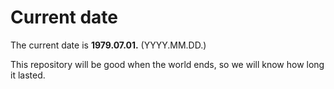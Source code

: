 # Current date

The current date is **1979.07.01.** (YYYY.MM.DD.)

This repository will be good when the world ends, so we will know how long it lasted.